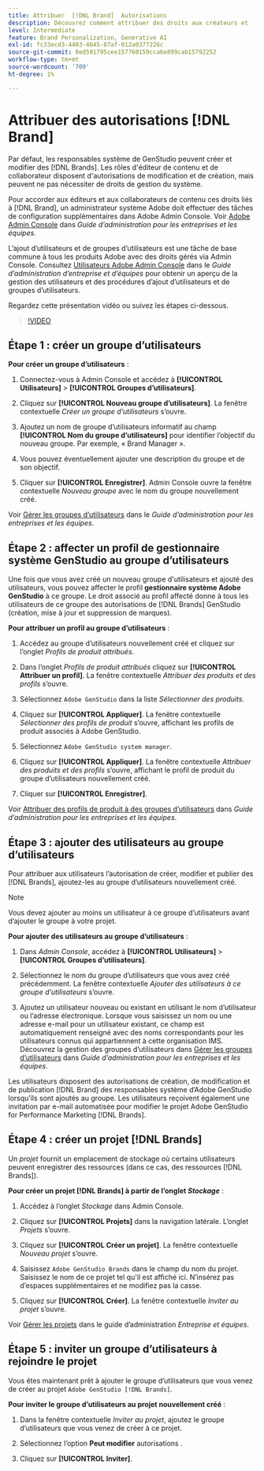 ```yaml
---
title: Attribuer  [!DNL Brand]  Autorisations
description: Découvrez comment attribuer des droits aux créateurs et  [!DNL Brand]  éditeurs GenStudio for Performance Marketing.
level: Intermediate
feature: Brand Personalization, Generative AI
exl-id: fc33ecd3-4403-4045-87af-012a0377226c
source-git-commit: 8ed591795cee157760159cca6e899cab15792252
workflow-type: tm+mt
source-wordcount: '709'
ht-degree: 1%

---
```


# Attribuer des autorisations [!DNL Brand]

Par défaut, les responsables système de GenStudio peuvent créer et modifier des [!DNL Brands]. Les rôles d&#39;éditeur de contenu et de collaborateur disposent d&#39;autorisations de modification et de création, mais peuvent ne pas nécessiter de droits de gestion du système.

Pour accorder aux éditeurs et aux collaborateurs de contenu ces droits liés à [!DNL Brand], un administrateur système Adobe doit effectuer des tâches de configuration supplémentaires dans Adobe Admin Console. Voir [Adobe Admin Console](https://helpx.adobe.com/fr/enterprise/using/admin-console.html#Overview) dans _Guide d’administration pour les entreprises et les équipes_.

L’ajout d’utilisateurs et de groupes d’utilisateurs est une tâche de base commune à tous les produits Adobe avec des droits gérés via Admin Console. Consultez [Utilisateurs Adobe Admin Console](https://helpx.adobe.com/fr/enterprise/using/users.html) dans le _Guide d’administration d’entreprise et d’équipes_ pour obtenir un aperçu de la gestion des utilisateurs et des procédures d’ajout d’utilisateurs et de groupes d’utilisateurs.

Regardez cette présentation vidéo ou suivez les étapes ci-dessous.

>[!VIDEO](https://video.tv.adobe.com/v/3470501/?learn=on&enablevpops&captions=fre_fr)

## Étape 1 : créer un groupe d’utilisateurs

**Pour créer un groupe d’utilisateurs** :

1. Connectez-vous à Admin Console et accédez à **[!UICONTROL Utilisateurs]** > **[!UICONTROL Groupes d’utilisateurs]**.

1. Cliquez sur **[!UICONTROL Nouveau groupe d’utilisateurs]**. La fenêtre contextuelle _Créer un groupe d’utilisateurs_ s’ouvre.

1. Ajoutez un nom de groupe d’utilisateurs informatif au champ **[!UICONTROL Nom du groupe d’utilisateurs]** pour identifier l’objectif du nouveau groupe. Par exemple, « Brand Manager ».

1. Vous pouvez éventuellement ajouter une description du groupe et de son objectif.

1. Cliquer sur **[!UICONTROL Enregistrer]**. Admin Console ouvre la fenêtre contextuelle _Nouveau groupe_ avec le nom du groupe nouvellement créé.

Voir [Gérer les groupes d’utilisateurs](https://helpx.adobe.com/fr/enterprise/using/user-groups.html) dans le _Guide d’administration pour les entreprises et les équipes_.

## Étape 2 : affecter un profil de gestionnaire système GenStudio au groupe d’utilisateurs

Une fois que vous avez créé un nouveau groupe d&#39;utilisateurs et ajouté des utilisateurs, vous pouvez affecter le profil **gestionnaire système Adobe GenStudio** à ce groupe. Le droit associé au profil affecté donne à tous les utilisateurs de ce groupe des autorisations de [!DNL Brands] GenStudio (création, mise à jour et suppression de marques).

**Pour attribuer un profil au groupe d’utilisateurs** :

1. Accédez au groupe d’utilisateurs nouvellement créé et cliquez sur l’onglet _Profils de produit attribués_.

1. Dans l’onglet _Profils de produit attribués_ cliquez sur **[!UICONTROL Attribuer un profil]**. La fenêtre contextuelle _Attribuer des produits et des profils_ s’ouvre.

1. Sélectionnez `Adobe GenStudio` dans la liste _Sélectionner des produits_.

1. Cliquez sur **[!UICONTROL Appliquer]**. La fenêtre contextuelle _Sélectionner des profils de produit_ s’ouvre, affichant les profils de produit associés à Adobe GenStudio.

1. Sélectionnez `Adobe GenStudio system manager`.

1. Cliquez sur **[!UICONTROL Appliquer]**. La fenêtre contextuelle _Attribuer des produits et des profils_ s’ouvre, affichant le profil de produit du groupe d’utilisateurs nouvellement créé.

1. Cliquer sur **[!UICONTROL Enregistrer]**.

Voir [Attribuer des profils de produit à des groupes d’utilisateurs](https://helpx.adobe.com/fr/enterprise/using/user-groups.html) dans _Guide d’administration pour les entreprises et les équipes_.

## Étape 3 : ajouter des utilisateurs au groupe d’utilisateurs

Pour attribuer aux utilisateurs l’autorisation de créer, modifier et publier des [!DNL Brands], ajoutez-les au groupe d’utilisateurs nouvellement créé.

>[!NOTE]
>
>Vous devez ajouter au moins un utilisateur à ce groupe d’utilisateurs avant d’ajouter le groupe à votre projet.

**Pour ajouter des utilisateurs au groupe d’utilisateurs** :

1. Dans _Admin Console_, accédez à **[!UICONTROL Utilisateurs]** > **[!UICONTROL Groupes d’utilisateurs]**.

1. Sélectionnez le nom du groupe d’utilisateurs que vous avez créé précédemment. La fenêtre contextuelle _Ajouter des utilisateurs à ce groupe d’utilisateurs_ s’ouvre.

1. Ajoutez un utilisateur nouveau ou existant en utilisant le nom d’utilisateur ou l’adresse électronique. Lorsque vous saisissez un nom ou une adresse e-mail pour un utilisateur existant, ce champ est automatiquement renseigné avec des noms correspondants pour les utilisateurs connus qui appartiennent à cette organisation IMS. Découvrez la gestion des groupes d’utilisateurs dans [Gérer les groupes d’utilisateurs](https://helpx.adobe.com/fr/enterprise/using/user-groups.html) dans _Guide d’administration pour les entreprises et les équipes_.

Les utilisateurs disposent des autorisations de création, de modification et de publication [!DNL Brand] des responsables système d’Adobe GenStudio lorsqu’ils sont ajoutés au groupe. Les utilisateurs reçoivent également une invitation par e-mail automatisée pour modifier le projet Adobe GenStudio for Performance Marketing [!DNL Brands].

## Étape 4 : créer un projet [!DNL Brands]

Un _projet_ fournit un emplacement de stockage où certains utilisateurs peuvent enregistrer des ressources (dans ce cas, des ressources [!DNL Brands]).

**Pour créer un projet [!DNL Brands] à partir de l’onglet _Stockage_** :

1. Accédez à l’onglet _Stockage_ dans Admin Console.

1. Cliquez sur **[!UICONTROL Projets]** dans la navigation latérale. L’onglet _Projets_ s’ouvre.

1. Cliquez sur **[!UICONTROL Créer un projet]**. La fenêtre contextuelle _Nouveau projet_ s’ouvre.

1. Saisissez `Adobe GenStudio Brands` dans le champ du nom du projet. Saisissez le nom de ce projet tel qu&#39;il est affiché ici. N’insérez pas d’espaces supplémentaires et ne modifiez pas la casse.

1. Cliquez sur **[!UICONTROL Créer]**. La fenêtre contextuelle _Inviter au projet_ s’ouvre.

Voir [Gérer les projets](https://helpx.adobe.com/fr/enterprise/using/projects-in-business-storage.html) dans le guide d’administration _Entreprise et équipes_.

## Étape 5 : inviter un groupe d’utilisateurs à rejoindre le projet

Vous êtes maintenant prêt à ajouter le groupe d’utilisateurs que vous venez de créer au projet `Adobe GenStudio [!DNL Brands]`.

**Pour inviter le groupe d’utilisateurs au projet nouvellement créé** :

1. Dans la fenêtre contextuelle _Inviter au projet_, ajoutez le groupe d’utilisateurs que vous venez de créer à ce projet.

1. Sélectionnez l’option **Peut modifier** autorisations .

1. Cliquez sur **[!UICONTROL Inviter]**.
